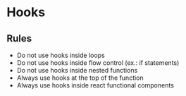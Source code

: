 # Hooks

## Rules
- Do not use hooks inside loops
- Do not use hooks inside flow control (ex.: if statements)
- Do not use hooks inside nested functions
- Always use hooks at the top of the function
- Always use hooks inside react functional components
